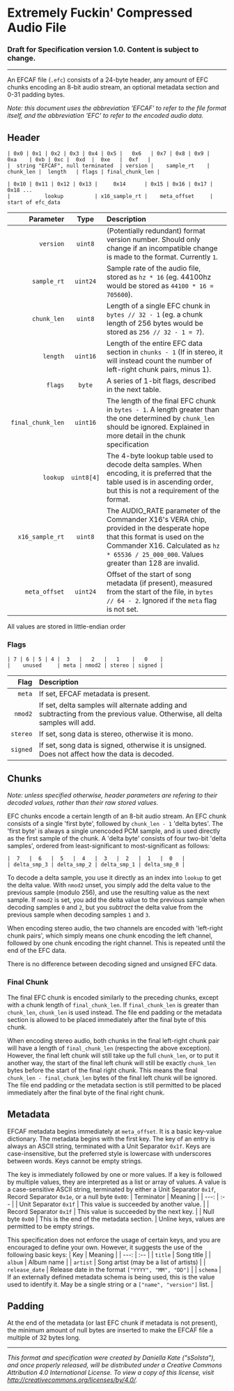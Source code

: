 # Extremely Fuckin' Compressed Audio File

### Draft for Specification version 1.0. Content is subject to change.
---
An EFCAF file (`.efc`) consists of a 24-byte header, any amount of EFC chunks encoding an 8-bit audio stream, an optional metadata section and 0-31 padding bytes.

*Note: this document uses the abbreviation *'EFCAF'* to refer to the file format itself, and the abbreviation *'EFC'* to refer to the encoded audio data.*

## Header
```
| 0x0 | 0x1 | 0x2 | 0x3 | 0x4 | 0x5 |   0x6   | 0x7 | 0x8 | 0x9 |    0xa    | 0xb | 0xc |  0xd  |  0xe   |  0xf   |
|  string "EFCAF", null terminated  | version |    sample_rt    | chunk_len |  length   | flags | final_chunk_len |

| 0x10 | 0x11 | 0x12 | 0x13 |     0x14      | 0x15 | 0x16 | 0x17 | 0x18 ...
|           lookup          | x16_sample_rt |    meta_offset     | start of efc_data
```
| Parameter | Type | Description |
| ---: | :---: | :--- |
| `version` | `uint8` | (Potentially redundant) format version number. Should only change if an incompatible change is made to the format. Currently `1`. 
| `sample_rt` | `uint24` | Sample rate of the audio file, stored as `hz * 16` (eg. 44100hz would be stored as `44100 * 16 = 705600`). |
| `chunk_len` | `uint8` | Length of a single EFC chunk in `bytes // 32 - 1` (eg. a chunk length of 256 bytes would be stored as `256 // 32 - 1 = 7`). |
| `length` | `uint16` | Length of the entire EFC data section in `chunks - 1` (If in stereo, it will instead count the number of left-right chunk pairs, minus 1). |
| `flags` | `byte` | A series of 1-bit flags, described in the next table. |
| `final_chunk_len` | `uint16` | The length of the final EFC chunk in `bytes - 1`. A length greater than the one determined by `chunk_len` should be ignored. Explained in more detail in the chunk specification |
| `lookup` | `uint8[4]` | The 4-byte lookup table used to decode delta samples. When encoding, it is preferred that the table used is in ascending order, but this is not a requirement of the format. |
| `x16_sample_rt` | `uint8` | The AUDIO_RATE parameter of the Commander X16's VERA chip, provided in the desperate hope that this format is used on the Commander X16. Calculated as `hz * 65536 / 25_000_000`. Values greater than 128 are invalid. |
| `meta_offset` | `uint24` | Offset of the start of song metadata (if present), measured from the start of the file, in `bytes // 64 - 2`. Ignored if the `meta` flag is not set. |

All values are stored in little-endian order

### Flags
```
| 7 | 6 | 5 | 4 |  3   |   2   |   1    |   0    |
|    unused     | meta | nmod2 | stereo | signed |
```
| Flag  | Description |
| ---: | :--- |
| `meta` | If set, EFCAF metadata is present. |
| `nmod2` | If set, delta samples will alternate adding and subtracting from the previous value. Otherwise, all delta samples will add. |
| `stereo` | If set, song data is stereo, otherwise it is mono. |
| `signed` | If set, song data is signed, otherwise it is unsigned. Does not affect how the data is decoded. |

## Chunks
*Note: unless specified otherwise, header parameters are refering to their decoded values, rather than their raw stored values.*

EFC chunks encode a certain length of an 8-bit audio stream. An EFC chunk consists of a single 'first byte', followed by `chunk_len - 1` 'delta bytes'.
The 'first byte' is always a single unencoded PCM sample, and is used directly as the first sample of the chunk.
A 'delta byte' consists of four two-bit 'delta samples', ordered from least-significant to most-significant as follows:
```
|  7   |  6   |  5   |  4   |  3   |  2   |  1   |  0   |
| delta_smp_3 | delta_smp_2 | delta_smp_1 | delta_smp_0 |
```
To decode a delta sample, you use it directly as an index into `lookup` to get the delta value.
With `nmod2` unset, you simply add the delta value to the previous sample (modulo 256), and use the resulting value as the next sample.
If `nmod2` is set, you add the delta value to the previous sample when decoding samples `0` and `2`, but you *subtract* the delta value from the previous sample when decoding samples `1` and `3`.

When encoding stereo audio, the two channels are encoded with 'left-right chunk pairs', which simply means one chunk encoding the left channel, followed by one chunk encoding the right channel. This is repeated until the end of the EFC data.

There is no difference between decoding signed and unsigned EFC data.

### Final Chunk
The final EFC chunk is encoded similarly to the preceding chunks, except with a chunk length of `final_chunk_len`.
If `final_chunk_len` is greater than `chunk_len`, `chunk_len` is used instead. The file end padding or the metadata section is allowed to be placed immediately after the final byte of this chunk.

When encoding stereo audio, both chunks in the final left-right chunk pair will have a length of `final_chunk_len` (respecting the above exception). However, the final left chunk will still take up the full `chunk_len`, or to put it another way, the start of the final left chunk will still be exactly `chunk_len` bytes before the start of the final right chunk.
This means the final `chunk_len - final_chunk_len` bytes of the final left chunk will be ignored. The file end padding or the metadata section is still permitted to be placed immediately after the final byte of the final right chunk.

## Metadata
EFCAF metadata begins immediately at `meta_offset`. It is a basic key-value dictionary.
The metadata begins with the first key. The key of an entry is always an ASCII string, terminated with a Unit Separator `0x1f`. Keys are case-insensitive, but the preferred style is lowercase with underscores between words. Keys cannot be empty strings.

The key is immediately followed by one or more values. If a key is followed by multiple values, they are interpreted as a list or array of values. A value is a case-sensitive ASCII string, terminated by either a Unit Separator `0x1f`, Record Separator `0x1e`, or a null byte `0x00`:
| Terminator | Meaning |
| ---: | :-- |
| Unit Separator `0x1f` | This value is succeeded by another value. |
| Record Separator `0x1f` | This value is succeeded by the next key. |
| Null byte `0x00` | This is the end of the metadata section. |
Unline keys, values are permitted to be empty strings.

This specification does not enforce the usage of certain keys, and you are encouraged to define your own. However, it suggests the use of the following basic keys:
| Key | Meaning |
| ---: | :-- |
| `title` | Song title |
| `album` | Album name |
| `artist` | Song artist (may be a list of artists) |
| `release_date` | Release date in the format `["YYYY", "MM", "DD"]` |
| `schema` | If an externally defined metadata schema is being used, this is the value used to identify it. May be a single string or a `["name", "version"]` list. |


## Padding
At the end of the metadata (or last EFC chunk if metadata is not present), the minimum amount of null bytes are inserted to make the EFCAF file a multiple of 32 bytes long.

---
*This format and specification were created by Daniella Kate ("sSolsta"), and once properly released, will be distributed under a Creative Commons Attribution 4.0 International License. To view a copy of this license, visit http://creativecommons.org/licenses/by/4.0/.*
